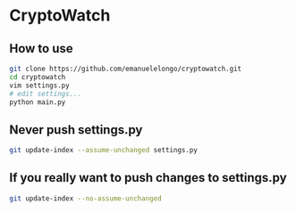 # CryptoWatch

## How to use
``` sh
git clone https://github.com/emanuelelongo/cryptowatch.git
cd cryptowatch
vim settings.py
# edit settings...
python main.py
```

## Never push settings.py

``` sh
git update-index --assume-unchanged settings.py
```

## If you really want to push changes to settings.py

``` sh
git update-index --no-assume-unchanged
```
